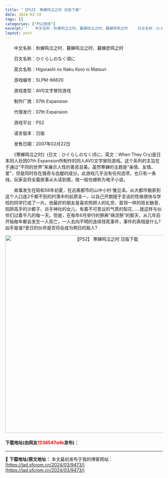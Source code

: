 ```yaml
---
title: "【PS2】 寒蝉鸣泣之时 日版下载"
date: 2024-03-19
tags: []
categories: ["PS2游戏"]
excerpt: "　　中文名称：秋蝉鸣泣之时、暮蝉鸣泣之时、暮蝉悲鸣之时 　　日文名称：ひぐらしのなく頃に 　　英文名称：Higurashi no Naku Koro ni Matsuri 　　游戏编号：SLPM-66620 　　游戏类型：AVG文字冒险游戏 　　制作厂商：07th Expansion 　　代理发行：&hellip;"
layout: post
---
```


 <p>　　中文名称：秋蝉鸣泣之时、暮蝉鸣泣之时、暮蝉悲鸣之时</p> <p>　　日文名称：ひぐらしのなく頃に</p> <p>　　英文名称：Higurashi no Naku Koro ni Matsuri</p> <p>　　游戏编号：SLPM-66620</p> <p>　　游戏类型：AVG文字冒险游戏</p> <p>　　制作厂商：07th Expansion</p> <p>　　代理发行：07th Expansion</p> <p>　　游戏平台：PS2</p> <p>　　语言版本：日版</p> <p>　　发售日期：2007年02月22日</p> <p>　　《寒蝉鸣泣之时》(日文：ひぐらしのなく顷に，英文：When They Cry)是日本同人社团07th Expansion所制作的同人AVG文字冒险游戏。这个系列的主旨在于通过&ldquo;不同的世界&rdquo;来展示人性的善恶丑美。虽然寒蝉的主题是&ldquo;亲情、友情、爱&rdquo;，但是同时存在猎奇与血腥的成分。此游戏几乎没有任何选项，也只有一条线。玩家会将全篇故事从头读到尾，故一般也被称为电子小说。</p> <p>　　故事发生在昭和58年初夏，在远离都市的山中小村&middot;雏见泽。从大都市搬家到这个人口连2千都不到的村落中的前原圭一，以自己开朗擅于言谈的性格很快与学校的同学打成了一片。他最好的朋友是喜欢照顾人的礼奈、首领一样的班长魅音、陷阱高手的沙都子、古手神社的女儿、有着不可思议的气质的梨花&hellip;&hellip;就这样与伙伴们过着平凡的每一天。但是，在毎年6月举行的祭典&ldquo;绵流祭&rdquo;的那天，从几年前开始毎年都会发生一人死亡，一人去向不明的连续怪死事件，事件的真相是什么?凶手是谁?昔日的伙伴是否将会成为明日的敌人?</p> <p align="center"><img align="" border="0" src="https://lad.sfcrom.cn/wp-content/uploads/2024/03/20240319_65f997bb6a732.jpg" width="632" alt="【PS2】 寒蝉鸣泣之时 日版下载" /></p> <p><h4>下载地址(由网友<font color="red">1236547wfe</font>发布)：</h4></p> 

---
📖 **下载地址/原文地址：** 本文最初发布于我的博客网站：[https://lad.sfcrom.cn/2024/03/9473/](https://lad.sfcrom.cn/2024/03/9473/)
